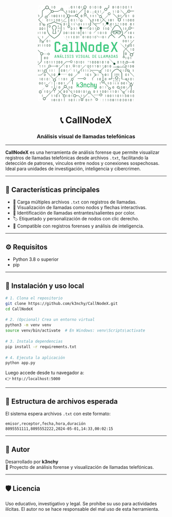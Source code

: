 
<p align="center">
  <img src="callnodex.png" alt="CallNodeX logo" width="300">
</p>


<h1 align="center">📞 CallNodeX</h1>
<h3 align="center">Análisis visual de llamadas telefónicas</h3>

---

**CallNodeX** es una herramienta de análisis forense que permite visualizar registros de llamadas telefónicas desde archivos `.txt`, facilitando la detección de patrones, vínculos entre nodos y conexiones sospechosas. Ideal para unidades de investigación, inteligencia y cibercrimen.

---

## 🧠 Características principales

- 📁 Carga múltiples archivos `.txt` con registros de llamadas.
- 🔗 Visualización de llamadas como nodos y flechas interactivas.
- 🎯 Identificación de llamadas entrantes/salientes por color.
- 🏷️ Etiquetado y personalización de nodos con clic derecho.
- 🧩 Compatible con registros forenses y análisis de inteligencia.

---

## ⚙️ Requisitos

- Python 3.8 o superior
- pip

---

## 🚀 Instalación y uso local

```bash
# 1. Clona el repositorio
git clone https://github.com/k3nchy/CallNodeX.git
cd CallNodeX

# 2. (Opcional) Crea un entorno virtual
python3 -m venv venv
source venv/bin/activate  # En Windows: venv\Scripts\activate

# 3. Instala dependencias
pip install -r requirements.txt

# 4. Ejecuta la aplicación
python app.py
```

Luego accede desde tu navegador a:  
👉 `http://localhost:5000`

---

## 📄 Estructura de archivos esperada

El sistema espera archivos `.txt` con este formato:

```
emisor,receptor,fecha,hora,duración
8095551111,8095552222,2024-05-01,14:33,00:02:15
```

---

## 👤 Autor

Desarrollado por **k3nchy**  
🔎 Proyecto de análisis forense y visualización de llamadas telefónicas.

---

## 🛡️ Licencia

Uso educativo, investigativo y legal. Se prohíbe su uso para actividades ilícitas. El autor no se hace responsable del mal uso de esta herramienta.
